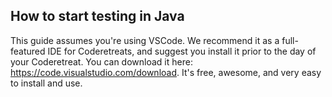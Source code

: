 
## How to start testing in Java

This guide assumes you're using VSCode.  We recommend it as a full-featured IDE for Coderetreats, and suggest you install it prior to the day of your Coderetreat.  You can download it here: https://code.visualstudio.com/download. It's free, awesome, and very easy to install and use.


